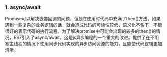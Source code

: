 ### 1. async/await

Promise可以解决嵌套回调的问题，但是在使用时代码中充满了then()方法，如果遇到一些复杂的业务逻辑的话，就会造成代码的可读性较低，语义化不名下，不能很好的表示代码的执行流程。为了解决promise中可能会出现的较多的then()的情况，ES7引入了async/await，这是js异步编程的一个重大的改进。提供了在不阻塞主线程的情况下使用同步代码实现的异步访问资源的能力，且能使代码逻辑更加清晰。